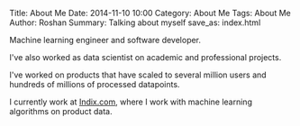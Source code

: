 Title: About Me
Date: 2014-11-10 10:00 
Category: About Me 
Tags: About Me  
Author: Roshan
Summary: Talking about myself
save_as: index.html

Machine learning engineer and software developer.

I've also worked as data scientist on academic and professional projects.

I've worked on products that have scaled to several million users and hundreds of millions of processed datapoints.

I currently work at [Indix.com](http://www.indix.com), where I work with machine learning algorithms on product data.

